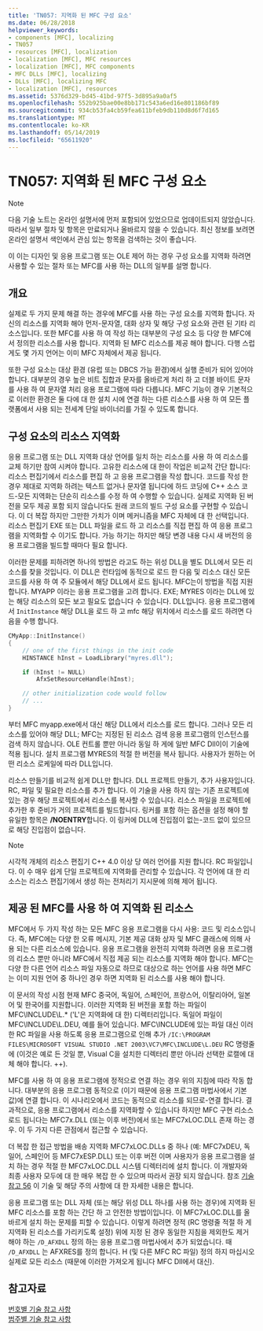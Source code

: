 ```yaml
---
title: 'TN057: 지역화 된 MFC 구성 요소'
ms.date: 06/28/2018
helpviewer_keywords:
- components [MFC], localizing
- TN057
- resources [MFC], localization
- localization [MFC], MFC resources
- localization [MFC], MFC components
- MFC DLLs [MFC], localizing
- DLLs [MFC], localizing MFC
- localization [MFC], resources
ms.assetid: 5376d329-bd45-41bd-97f5-3d895a9a0af5
ms.openlocfilehash: 552b925bae00e8bb171c543a6ed16e801186bf89
ms.sourcegitcommit: 934cb53fa4cb59fea611bfeb9db110d8d6f7d165
ms.translationtype: MT
ms.contentlocale: ko-KR
ms.lasthandoff: 05/14/2019
ms.locfileid: "65611920"
---
```

# <a name="tn057-localization-of-mfc-components"></a>TN057: 지역화 된 MFC 구성 요소

> [!NOTE]
> 다음 기술 노트는 온라인 설명서에 먼저 포함되어 있었으므로 업데이트되지 않았습니다. 따라서 일부 절차 및 항목은 만료되거나 올바르지 않을 수 있습니다. 최신 정보를 보려면 온라인 설명서 색인에서 관심 있는 항목을 검색하는 것이 좋습니다.

이 이는 디자인 및 응용 프로그램 또는 OLE 제어 하는 경우 구성 요소를 지역화 하려면 사용할 수 있는 절차 또는 MFC를 사용 하는 DLL의 일부를 설명 합니다.

## <a name="overview"></a>개요

실제로 두 가지 문제 해결 하는 경우에 MFC를 사용 하는 구성 요소를 지역화 합니다. 자신의 리소스를 지역화 해야 먼저-문자열, 대화 상자 및 해당 구성 요소와 관련 된 기타 리소스입니다. 또한 MFC를 사용 하 여 작성 하는 대부분의 구성 요소 등 다양 한 MFC에서 정의한 리소스를 사용 합니다. 지역화 된 MFC 리소스를 제공 해야 합니다. 다행 스럽게도 몇 가지 언어는 이미 MFC 자체에서 제공 됩니다.

또한 구성 요소는 대상 환경 (유럽 또는 DBCS 가능 환경)에서 실행 준비가 되어 있어야 합니다. 대부분의 경우 높은 비트 집합과 문자를 올바르게 처리 하 고 더블 바이트 문자를 사용 하 여 문자열 처리 응용 프로그램에 따라 다릅니다. MFC 기능이 경우 기본적으로 이러한 환경은 둘 다에 대 한 설치 시에 연결 하는 다른 리소스를 사용 하 여 모든 플랫폼에서 사용 되는 전세계 단일 바이너리를 가질 수 있도록 합니다.

## <a name="localizing-your-components-resources"></a>구성 요소의 리소스 지역화

응용 프로그램 또는 DLL 지역화 대상 언어를 일치 하는 리소스를 사용 하 여 리소스를 교체 하기만 참여 시켜야 합니다. 고유한 리소스에 대 한이 작업은 비교적 간단 합니다: 리소스 편집기에서 리소스를 편집 하 고 응용 프로그램을 작성 합니다. 코드를 작성 한 경우 제대로 지역화 하려는 텍스트 없거나 문자열 됩니다에 하드 코딩에 C++ 소스 코드-모든 지역화는 단순히 리소스를 수정 하 여 수행할 수 있습니다. 실제로 지역화 된 버전을 모두 제공 포함 되지 않습니다도 원래 코드의 빌드 구성 요소를 구현할 수 있습니다. 이 더 복잡 하지만 그만한 가치가 이며 메커니즘을 MFC 자체에 대 한 선택입니다. 리소스 편집기 EXE 또는 DLL 파일을 로드 하 고 리소스를 직접 편집 하 여 응용 프로그램을 지역화할 수 이기도 합니다. 가능 하기는 하지만 해당 변경 내용 다시 새 버전의 응용 프로그램을 빌드할 때마다 필요 합니다.

이러한 문제를 피하려면 하나의 방법은 라고도 하는 위성 DLL을 별도 DLL에서 모든 리소스를 찾을 것입니다. 이 DLL은 런타임에 동적으로 로드 한 다음 및 리소스 대신 모든 코드를 사용 하 여 주 모듈에서 해당 DLL에서 로드 됩니다. MFC는이 방법을 직접 지원합니다. MYAPP 이라는 응용 프로그램을 고려 합니다. EXE; MYRES 이라는 DLL에 있는 해당 리소스의 모든 보고 필요도 없습니다 수 있습니다. DLL입니다. 응용 프로그램에서 `InitInstance` 해당 DLL을 로드 하 고 mfc 해당 위치에서 리소스를 로드 하려면 다음을 수행 합니다.

```cpp
CMyApp::InitInstance()
{
    // one of the first things in the init code
    HINSTANCE hInst = LoadLibrary("myres.dll");

    if (hInst != NULL)
        AfxSetResourceHandle(hInst);

    // other initialization code would follow
    // ...
}
```

부터 MFC myapp.exe에서 대신 해당 DLL에서 리소스를 로드 합니다. 그러나 모든 리소스를 있어야 해당 DLL; MFC는 지정된 된 리소스 검색 응용 프로그램의 인스턴스를 검색 하지 않습니다. OLE 컨트롤 뿐만 아니라 동일 하 게에 일반 MFC Dll이이 기술에 적용 됩니다. 설치 프로그램 MYRES의 적절 한 버전을 복사 됩니다. 사용자가 원하는 어떤 리소스 로케일에 따라 DLL입니다.

리소스 만들기를 비교적 쉽게 DLL만 합니다. DLL 프로젝트 만들기, 추가 사용자입니다. RC, 파일 및 필요한 리소스를 추가 합니다. 이 기술을 사용 하지 않는 기존 프로젝트에 있는 경우 해당 프로젝트에서 리소스를 복사할 수 있습니다. 리소스 파일을 프로젝트에 추가한 후 준비가 거의 프로젝트를 빌드합니다. 링커를 포함 하는 옵션을 설정 해야 할 유일한 항목은 **/NOENTRY**합니다. 이 링커에 DLL에 진입점이 없는-코드 없이 있으므로 해당 진입점이 없습니다.

> [!NOTE]
> 시각적 개체의 리소스 편집기 C++ 4.0 이상 당 여러 언어를 지원 합니다. RC 파일입니다. 이 수 매우 쉽게 단일 프로젝트에 지역화를 관리할 수 있습니다. 각 언어에 대 한 리소스는 리소스 편집기에서 생성 하는 전처리기 지시문에 의해 제어 됩니다.

## <a name="using-the-provided-mfc-localized-resources"></a>제공 된 MFC를 사용 하 여 지역화 된 리소스

MFC에서 두 가지 작성 하는 모든 MFC 응용 프로그램을 다시 사용: 코드 및 리소스입니다. 즉, MFC에는 다양 한 오류 메시지, 기본 제공 대화 상자 및 MFC 클래스에 의해 사용 되는 다른 리소스에 있습니다. 응용 프로그램을 완전히 지역화 하려면 응용 프로그램의 리소스 뿐만 아니라 MFC에서 직접 제공 되는 리소스를 지역화 해야 합니다. MFC는 다양 한 다른 언어 리소스 파일 자동으로 하므로 대상으로 하는 언어를 사용 하면 MFC는 이미 지원 언어 중 하나인 경우 하면 지역화 된 리소스를 사용 해야 합니다.

이 문서의 작성 시점 현재 MFC 중국어, 독일어, 스페인어, 프랑스어, 이탈리아어, 일본어 및 한국어를 지원합니다. 이러한 지역화 된 버전을 포함 하는 파일이 MFC\INCLUDE\L.* ('L'은 지역화에 대 한) 디렉터리입니다. 독일어 파일이 MFC\INCLUDE\L.DEU, 예를 들어 있습니다. MFC\INCLUDE에 있는 파일 대신 이러한 RC 파일을 사용 하도록 응용 프로그램으로 인해 추가 `/IC:\PROGRAM FILES\MICROSOFT VISUAL STUDIO .NET 2003\VC7\MFC\INCLUDE\L.DEU` RC 명령줄에 (이것은 예로 든 것일 뿐, Visual C을 설치한 디렉터리 뿐만 아니라 선택한 로캘에 대체 해야 합니다. ++).

MFC를 사용 하 여 응용 프로그램에 정적으로 연결 하는 경우 위의 지침에 따라 작동 합니다. 대부분의 응용 프로그램 동적으로 (이기 때문에 응용 프로그램 마법사에서 기본값)에 연결 합니다. 이 시나리오에서 코드는 동적으로 리소스를 되므로-연결 합니다. 결과적으로, 응용 프로그램에서 리소스를 지역화할 수 있습니다 하지만 MFC 구현 리소스 로드 됩니다는 MFC7x.DLL (또는 이후 버전)에서 또는 MFC7xLOC.DLL 존재 하는 경우. 이 두 가지 다른 관점에서 접근할 수 있습니다.

더 복잡 한 접근 방법을 배송 지역화 MFC7xLOC.DLLs 중 하나 (예: MFC7xDEU, 독일어, 스페인어 등 MFC7xESP.DLL) 또는 이후 버전 이며 사용자가 응용 프로그램을 설치 하는 경우 적절 한 MFC7xLOC.DLL 시스템 디렉터리에 설치 합니다. 이 개발자와 최종 사용자 모두에 대 한 매우 복잡 한 수 있으며 따라서 권장 되지 않습니다. 참조 [기술 참고 56](../mfc/tn056-installation-of-localized-mfc-components.md) 이 기술 및 해당 주의 사항에 대 한 자세한 내용은 합니다.

응용 프로그램 또는 DLL 자체 (또는 해당 위성 DLL 하나를 사용 하는 경우)에 지역화 된 MFC 리소스를 포함 하는 간단 하 고 안전한 방법이입니다. 이 MFC7xLOC.DLL를 올바르게 설치 하는 문제를 피할 수 있습니다. 이렇게 하려면 정적 (RC 명령줄 적절 하 게 지역화 된 리소스를 가리키도록 설정) 위에 지정 된 경우 동일한 지침을 제외한도 제거 해야 하는 `/D_AFXDLL` 정의 하는 응용 프로그램 마법사에서 추가 되었습니다. 때 `/D_AFXDLL` 는 AFXRES를 정의 합니다. H (및 다른 MFC RC 파일) 정의 하지 마십시오 실제로 모든 리소스 (때문에 이러한 가져오게 됩니다 MFC Dll에서 대신).

## <a name="see-also"></a>참고자료

[번호별 기술 참고 사항](../mfc/technical-notes-by-number.md)<br/>
[범주별 기술 참고 사항](../mfc/technical-notes-by-category.md)
